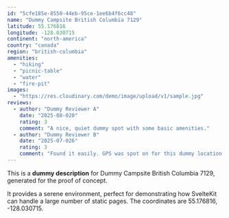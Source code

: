```yaml
---
id: "5cfe185e-8550-44eb-95ce-1ee6b4f6cc48"
name: "Dummy Campsite British Columbia 7129"
latitude: 55.176816
longitude: -128.030715
continent: "north-america"
country: "canada"
region: "british-columbia"
amenities:
  - "hiking"
  - "picnic-table"
  - "water"
  - "fire-pit"
images:
  - "https://res.cloudinary.com/demo/image/upload/v1/sample.jpg"
reviews:
  - author: "Dummy Reviewer A"
    date: "2025-08-020"
    rating: 3
    comment: "A nice, quiet dummy spot with some basic amenities."
  - author: "Dummy Reviewer B"
    date: "2025-07-026"
    rating: 3
    comment: "Found it easily. GPS was spot on for this dummy location."
---
```


This is a **dummy description** for Dummy Campsite British Columbia 7129, generated for the proof of concept.

It provides a serene environment, perfect for demonstrating how SvelteKit can handle a large number of static pages. The coordinates are 55.176816, -128.030715.
